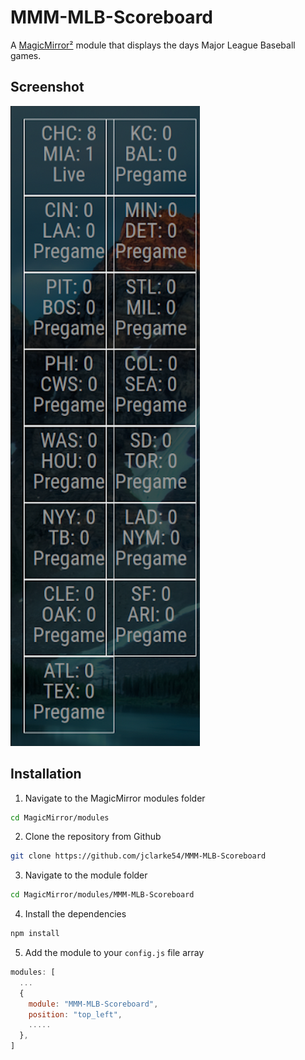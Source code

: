 
# MMM-MLB-Scoreboard

A [MagicMirror²](https://magicmirror.builders/) module that displays the days Major League Baseball games.

## Screenshot

![Screenshot](MMM-MLB-Scoreboard-Preview.png)

## Installation

1. Navigate to the MagicMirror modules folder

```bash
cd MagicMirror/modules
```

2. Clone the repository from Github

```bash
git clone https://github.com/jclarke54/MMM-MLB-Scoreboard
```

3. Navigate to the module folder

```bash
cd MagicMirror/modules/MMM-MLB-Scoreboard
```

4. Install the dependencies

```bash
npm install 
```

5. Add the module to your `config.js` file array

```js
modules: [
  ...
  {
    module: "MMM-MLB-Scoreboard",
    position: "top_left",
    .....
  },
]
```

